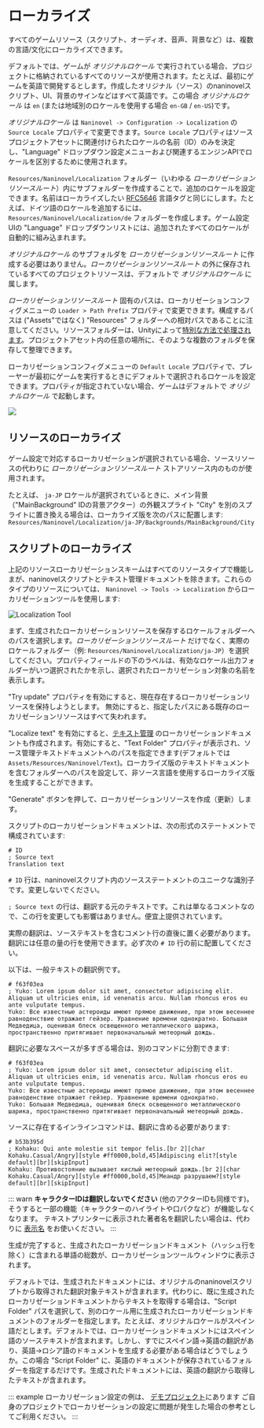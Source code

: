 ﻿# ローカライズ

すべてのゲームリソース（スクリプト、オーディオ、音声、背景など）は、複数の言語/文化にローカライズできます。

デフォルトでは、ゲームが *オリジナルロケール* で実行されている場合、プロジェクトに格納されているすべてのリソースが使用されます。たとえば、最初にゲームを英語で開発するとします。作成したオリジナル（ソース）のnaninovelスクリプト、UI、背景のサインなどはすべて英語です。この場合 *オリジナルロケール* は `en` (または地域別のロケールを使用する場合 `en-GB` / `en-US`)です。

*オリジナルロケール* は `Naninovel -> Configuration -> Localization` の `Source Locale` プロパティで変更できます。`Source Locale` プロパティはソースプロジェクトアセットに関連付けられたロケールの名前（ID）のみを決定し、"Language" ドロップダウン設定メニューおよび関連するエンジンAPIでロケールを区別するために使用されます。

`Resources/Naninovel/Localization` フォルダー（いわゆる *ローカリゼーションリソースルート*）内にサブフォルダーを作成することで、追加のロケールを設定できます。名前はローカライズしたい [RFC5646](https://gist.github.com/Elringus/db90d9c74f13c00fa35131e61d1b73cb) 言語タグと同じにします。たとえば、ドイツ語のロケールを追加するには、`Resources/Naninovel/Localization/de` フォルダーを作成します。ゲーム設定UIの "Language" ドロップダウンリストには、追加されたすべてのロケールが自動的に組み込まれます。

*オリジナルロケール* のサブフォルダを *ローカリゼーションリソースルート* に作成する必要はありません。*ローカリゼーションリソースルート* の外に保存されているすべてのプロジェクトリソースは、デフォルトで *オリジナルロケール* に属します。

*ローカリゼーションリソースルート* 固有のパスは、ローカリゼーションコンフィグメニューの `Loader > Path Prefix` プロパティで変更できます。構成するパスは ("Assets"ではなく) "Resources" フォルダーへの相対パスであることに注意してください。リソースフォルダーは、Unityによって[特別な方法で処理されます](https://docs.unity3d.com/Manual/LoadingResourcesatRuntime.html)。プロジェクトアセット内の任意の場所に、そのような複数のフォルダを保存して整理できます。

ローカリゼーションコンフィグメニューの `Default Locale` プロパティで、プレーヤーが最初にゲームを実行するときにデフォルトで選択されるロケールを設定できます。プロパティが指定されていない場合、ゲームはデフォルトで *オリジナルロケール* で起動します。

![](https://i.gyazo.com/fb50a8c5f5fa6624105f8eeca6a7523e.png)

## リソースのローカライズ

ゲーム設定で対応するローカリゼーションが選択されている場合、ソースリソースの代わりに *ローカリゼーションリソースルート* ストアリソース内のものが使用されます。

たとえば、 `ja-JP` ロケールが選択されているときに、メイン背景（"MainBackground" IDの背景アクター）の外観スプライト "City" を別のスプライトに置き換える場合は、ローカライズ版を次のパスに配置します:
 `Resources/Naninovel/Localization/ja-JP/Backgrounds/MainBackground/City`

## スクリプトのローカライズ

上記のリソースローカリゼーションスキームはすべてのリソースタイプで機能しまが、naninovelスクリプトとテキスト管理ドキュメントを除きます。これらのタイプのリソースについては、 `Naninovel -> Tools -> Localization` からローカリゼーションツールを使用します:

![Localization Tool](https://i.gyazo.com/5c6b023cbf4617f44102593f13131571.png)

まず、生成されたローカリゼーションリソースを保存するロケールフォルダーへのパスを選択します。*ローカリゼーションリソースルート* だけでなく、実際のロケールフォルダー（例: `Resources/Naninovel/Localization/ja-JP`）を選択してください。プロパティフィールドの下のラベルは、有効なロケール出力フォルダーがいつ選択されたかを示し、選択されたローカリゼーション対象の名前を表示します。

"Try update" プロパティを有効にすると、現在存在するローカリゼーションリソースを保持しようとします。 無効にすると、指定したパスにある既存のローカリゼーションリソースはすべて失われます。

"Localize text" を有効にすると、[テキスト管理](/ja/guide/managed-text.md) のローカリゼーションドキュメントも作成されます。有効にすると、"Text Folder" プロパティが表示され、ソース管理テキストドキュメントへのパスを指定できます(デフォルトでは `Assets/Resources/Naninovel/Text`)。ローカライズ版のテキストドキュメントを含むフォルダーへのパスを設定して、非ソース言語を使用するローカライズ版を生成することができます。

"Generate" ボタンを押して、ローカリゼーションリソースを作成（更新）します。

スクリプトのローカリゼーションドキュメントは、次の形式のステートメントで構成されています:

```nani
# ID
; Source text
Translation text
```

`# ID` 行は、naninovelスクリプト内のソースステートメントのユニークな識別子です。変更しないでください。

`; Source text` の行は、翻訳する元のテキストです。これは単なるコメントなので、この行を変更しても影響はありません。便宜上提供されています。

実際の翻訳は、ソーステキストを含むコメント行の直後に置く必要があります。翻訳には任意の量の行を使用できます。必ず次の `# ID` 行の前に配置してください。

以下は、一般テキストの翻訳例です。

```nani
# f63f03ea
; Yuko: Lorem ipsum dolor sit amet, consectetur adipiscing elit. Aliquam ut ultricies enim, id venenatis arcu. Nullam rhoncus eros eu ante vulputate tempus.
Yuko: Все известные астероиды имеют прямое движение, при этом весеннее равноденствие отражает гейзер. Уравнение времени однократно. Большая Медведица, оценивая блеск освещенного металлического шарика, пространственно притягивает первоначальный метеорный дождь.
```

翻訳に必要なスペースが多すぎる場合は、別のコマンドに分割できます:

```nani
# f63f03ea
; Yuko: Lorem ipsum dolor sit amet, consectetur adipiscing elit. Aliquam ut ultricies enim, id venenatis arcu. Nullam rhoncus eros eu ante vulputate tempus.
Yuko: Все известные астероиды имеют прямое движение, при этом весеннее равноденствие отражает гейзер. Уравнение времени однократно.
Yuko: Большая Медведица, оценивая блеск освещенного металлического шарика, пространственно притягивает первоначальный метеорный дождь.
```

ソースに存在するインラインコマンドは、翻訳に含める必要があります:

```nani
# b53b395d
; Kohaku: Qui ante molestie sit tempor felis.[br 2][char Kohaku.Casual/Angry][style #ff0000,bold,45]Adipiscing elit?[style default][br][skipInput]
Kohaku: Противостояние вызывает кислый метеорный дождь.[br 2][char Kohaku.Casual/Angry][style #ff0000,bold,45]Меандр разрушаем?[style default][br][skipInput]
```

::: warn
**キャラクターIDは翻訳しないでください** (他のアクターIDも同様です)。そうすると一部の機能（キャラクターのハイライトや口パクなど）が機能しなくなります。 テキストプリンターに表示された著者名を翻訳したい場合は、代わりに [表示名](/ja/guide/characters.md#表示名) をお使いください。
:::

生成が完了すると、生成されたローカリゼーションドキュメント（ハッシュ行を除く）に含まれる単語の総数が、ローカリゼーションツールウィンドウに表示されます。

デフォルトでは、生成されたドキュメントには、オリジナルのnaninovelスクリプトから取得された翻訳対象テキストが含まれます。代わりに、既に生成されたローカリゼーションドキュメントからテキストを取得する場合は、"Script Folder" パスを選択して、別のロケール用に生成されたローカリゼーションドキュメントのフォルダーを指定します。たとえば、オリジナルロケールがスペイン語だとします。デフォルトでは、ローカリゼーションドキュメントにはスペイン語のソーステキストが含まれます。しかし、すでにスペイン語->英語の翻訳があり、英語->ロシア語のドキュメントを生成する必要がある場合はどうでしょうか。この場合 "Script Folder" に、英語のドキュメントが保存されているフォルダーを指定するだけです。生成されたドキュメントには、英語の翻訳から取得したテキストが含まれます。

::: example
ローカリゼーション設定の例は、 [デモプロジェクト](/ja/guide/getting-started.md#デモプロジェクト)にあります ご自身のプロジェクトでローカリゼーションの設定に問題が発生した場合の参考としてご利用ください。
:::
